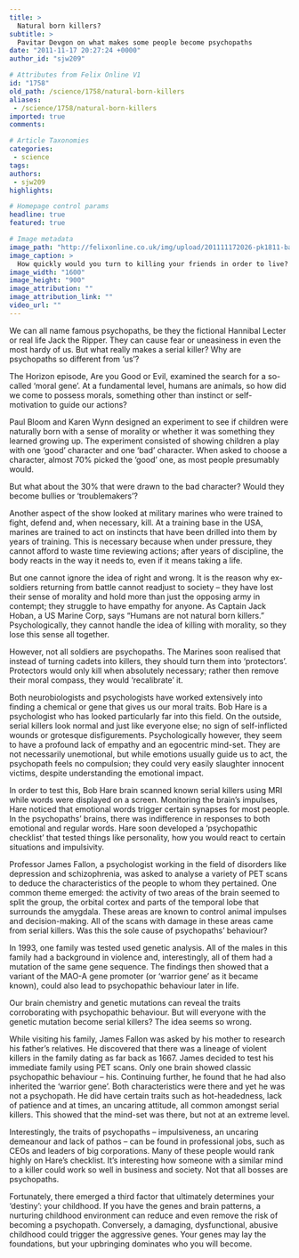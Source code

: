 ```yaml
---
title: >
  Natural born killers?
subtitle: >
  Pavitar Devgon on what makes some people become psychopaths
date: "2011-11-17 20:27:24 +0000"
author_id: "sjw209"

# Attributes from Felix Online V1
id: "1758"
old_path: /science/1758/natural-born-killers
aliases:
 - /science/1758/natural-born-killers
imported: true
comments:

# Article Taxonomies
categories:
 - science
tags:
authors:
 - sjw209
highlights:

# Homepage control params
headline: true
featured: true

# Image metadata
image_path: "http://felixonline.co.uk/img/upload/201111172026-pk1811-battle_royale.jpg"
image_caption: >
  How quickly would you turn to killing your friends in order to live?
image_width: "1600"
image_height: "900"
image_attribution: ""
image_attribution_link: ""
video_url: ""
---
```


We can all name famous psychopaths, be they the fictional Hannibal Lecter or real life Jack the Ripper. They can cause fear or uneasiness in even the most hardy of us. But what really makes a serial killer? Why are psychopaths so different from ‘us’?

The Horizon episode, Are you Good or Evil, examined the search for a so-called ‘moral gene’. At a fundamental level, humans are animals, so how did we come to possess morals, something other than instinct or self-motivation to guide our actions?

Paul Bloom and Karen Wynn designed an experiment to see if children were naturally born with a sense of morality or whether it was something they learned growing up. The experiment consisted of showing children a play with one ‘good’ character and one ‘bad’ character. When asked to choose a character, almost 70% picked the ‘good’ one, as most people presumably would.

But what about the 30% that were drawn to the bad character? Would they become bullies or ‘troublemakers’?

Another aspect of the show looked at military marines who were trained to fight, defend and, when necessary, kill. At a training base in the USA, marines are trained to act on instincts that have been drilled into them by years of training. This is necessary because when under pressure, they cannot afford to waste time reviewing actions; after years of discipline, the body reacts in the way it needs to, even if it means taking a life.

But one cannot ignore the idea of right and wrong. It is the reason why ex-soldiers returning from battle cannot readjust to society – they have lost their sense of morality and hold more than just the opposing army in contempt; they struggle to have empathy for anyone. As Captain Jack Hoban, a US Marine Corp, says “Humans are not natural born killers.” Psychologically, they cannot handle the idea of killing with morality, so they lose this sense all together.

However, not all soldiers are psychopaths. The Marines soon realised that instead of turning cadets into killers, they should turn them into ‘protectors’. Protectors would only kill when absolutely necessary; rather then remove their moral compass, they would ‘recalibrate’ it.

Both neurobiologists and psychologists have worked extensively into finding a chemical or gene that gives us our moral traits. Bob Hare is a psychologist who has looked particularly far into this field.
 On the outside, serial killers look normal and just like everyone else; no sign of self-inflicted wounds or grotesque disfigurements. Psychologically however, they seem to have a profound lack of empathy and an egocentric mind-set. They are not necessarily unemotional, but while emotions usually guide us to act, the psychopath feels no compulsion; they could very easily slaughter innocent victims, despite understanding the emotional impact.

In order to test this, Bob Hare brain scanned known serial killers using MRI while words were displayed on a screen. Monitoring the brain’s impulses, Hare noticed that emotional words trigger certain synapses for most people. In the psychopaths’ brains, there was indifference in responses to both emotional and regular words. Hare soon developed a ‘psychopathic checklist’ that tested things like personality, how you would react to certain situations and impulsivity.

Professor James Fallon, a psychologist working in the field of disorders like depression and schizophrenia, was asked to analyse a variety of PET scans to deduce the characteristics of the people to whom they pertained. One common theme emerged: the activity of two areas of the brain seemed to split the group, the orbital cortex and parts of the temporal lobe that surrounds the amygdala. These areas are known to control animal impulses and decision-making. All of the scans with damage in these areas came from serial killers. Was this the sole cause of psychopaths’ behaviour?

In 1993, one family was tested used genetic analysis. All of the males in this family had a background in violence and, interestingly, all of them had a mutation of the same gene sequence. The findings then showed that a variant of the MAO-A gene promoter (or ‘warrior gene’ as it became known), could also lead to psychopathic behaviour later in life.

Our brain chemistry and genetic mutations can reveal the traits corroborating with psychopathic behaviour. But will everyone with the genetic mutation become serial killers? The idea seems so wrong.

While visiting his family, James Fallon was asked by his mother to research his father’s relatives. He discovered that there was a lineage of violent killers in the family dating as far back as 1667. James decided to test his immediate family using PET scans. Only one brain showed classic psychopathic behaviour – his. Continuing further, he found that he had also inherited the ‘warrior gene’. Both characteristics were there and yet he was not a psychopath. He did have certain traits such as hot-headedness, lack of patience and at times, an uncaring attitude, all common amongst serial killers. This showed that the mind-set was there, but not at an extreme level.

Interestingly, the traits of psychopaths – impulsiveness, an uncaring demeanour and lack of pathos – can be found in professional jobs, such as CEOs and leaders of big corporations. Many of these people would rank highly on Hare’s checklist. It’s interesting how someone with a similar mind to a killer could work so well in business and society. Not that all bosses are psychopaths.

Fortunately, there emerged a third factor that ultimately determines your ‘destiny’: your childhood. If you have the genes and brain patterns, a nurturing childhood environment can reduce and even remove the risk of becoming a psychopath. Conversely, a damaging, dysfunctional, abusive childhood could trigger the aggressive genes. Your genes may lay the foundations, but your upbringing dominates who you will become.

